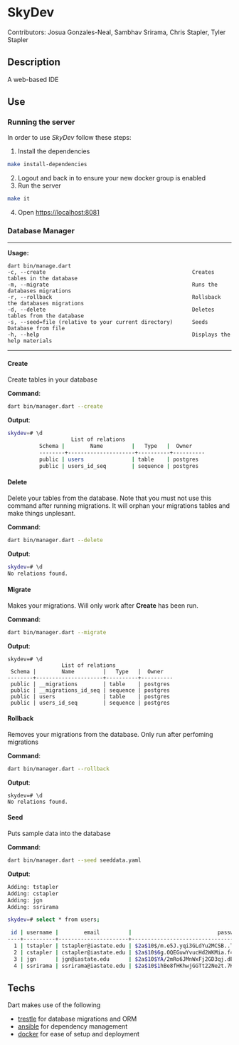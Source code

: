 # SkyDev
Contributors: Josua Gonzales-Neal, Sambhav Srirama, 
Chris Stapler, Tyler Stapler
 
## Description
A web-based IDE 

## Use 

### Running the server
In order to use *SkyDev* follow these steps:

1. Install the dependencies 
```bash
make install-dependencies
```
2. Logout and back in to ensure your new docker group is enabled
3. Run the server
```bash
make it
```
4. Open <https://localhost:8081>

### Database Manager
---
**Usage:**
```
dart bin/manage.dart
-c, --create                                              Creates tables in the database
-m, --migrate                                             Runs the databases migrations
-r, --rollback                                            Rollsback the databases migrations
-d, --delete                                              Deletes tables from the database
-s, --seed=file (relative to your current directory)      Seeds Database from file
-h, --help                                                Displays the help materials
```
---

#### Create
Create tables in your database

**Command**:
```bash
dart bin/manager.dart --create
```
**Output**:
```bash
skydev=# \d
                    List of relations
		  Schema |        Name         |   Type   |  Owner
		  --------+---------------------+----------+----------
		  public | users               | table    | postgres
		  public | users_id_seq        | sequence | postgres
```

#### Delete
Delete your tables from the database. Note that you must not use this command after 
running migrations. It will orphan your migrations tables and make things unplesant.

**Command**:
```bash
dart bin/manager.dart --delete
```
**Output**:
```bash
skydev=# \d
No relations found.
```

#### Migrate
Makes your migrations. Will only work after **Create** has been run.


**Command**:
```bash
dart bin/manager.dart --migrate
```
**Output**:
```
skydev=# \d
                 List of relations
 Schema |        Name         |   Type   |  Owner
--------+---------------------+----------+----------
 public | __migrations        | table    | postgres
 public | __migrations_id_seq | sequence | postgres
 public | users               | table    | postgres
 public | users_id_seq        | sequence | postgres
```

#### Rollback
Removes your migrations from the database. Only run after perfoming migrations

**Command**:
```bash
dart bin/manager.dart --rollback
```
**Output**:
```
skydev=# \d
No relations found.
```

#### Seed
Puts sample data into the database

**Command**:
```bash
dart bin/manager.dart --seed seeddata.yaml
```
**Output**:
```bash
Adding: tstapler
Adding: cstapler
Adding: jgn
Adding: ssrirama

skydev=# select * from users;

 id | username |        email         |                           password                           |         created_at         |         updated_at
----+----------+----------------------+--------------------------------------------------------------+----------------------------+----------------------------
  1 | tstapler | tstapler@iastate.edu | $2a$10$/m.e5J.yqi3GLdYu2MCSB..TuBq8pk0gTZf56QR.NGlSWFrK.U2Ba | 2016-03-01 11:19:40.454151 | 2016-03-01 11:19:40.454151
  2 | cstapler | cstapler@iastate.edu | $2a$10$6g.OQEGuwYvucHd2WKMia.f4oOzgsZcfy5ckOoqZpMAtLrhckbjKK | 2016-03-01 11:19:40.576388 | 2016-03-01 11:19:40.576388
  3 | jgn      | jgn@iastate.edu      | $2a$10$YA/2mRo6JMnWxFj2GD3qj.dE9PB05FUEpynEPH/RjIXWIVk2L1y/a | 2016-03-01 11:19:40.698401 | 2016-03-01 11:19:40.698401
  4 | ssrirama | ssrirama@iastate.edu | $2a$10$1hBe8fHKhwjGGTt22Ne2t.7K0a7btxTOfoNHsINDI6wF1goze.rOK | 2016-03-01 11:19:40.82207  | 2016-03-01 11:19:40.822071
```


## Techs
Dart makes use of the following

- [trestle](https://github.com/dart-bridge/trestle) for database migrations and ORM
- [ansible](https://github.com/ansible/ansible) for dependency management 
- [docker](https://github.com/docker/docker) for ease of setup and deployment
